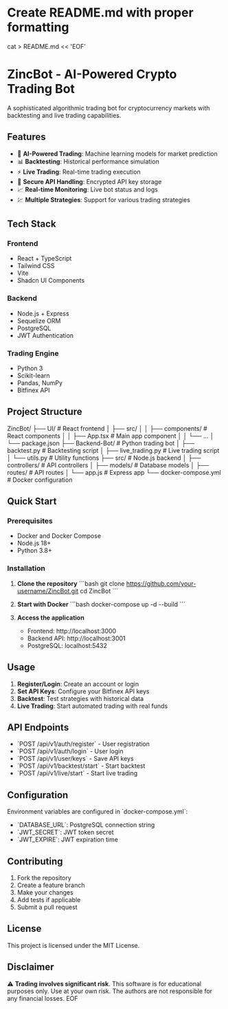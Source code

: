 # Create README.md with proper formatting
cat > README.md << 'EOF'
# ZincBot - AI-Powered Crypto Trading Bot

A sophisticated algorithmic trading bot for cryptocurrency markets with backtesting and live trading capabilities.

## Features

- 🤖 **AI-Powered Trading**: Machine learning models for market prediction
- 📊 **Backtesting**: Historical performance simulation
- ⚡ **Live Trading**: Real-time trading execution
- 🔐 **Secure API Handling**: Encrypted API key storage
- 📈 **Real-time Monitoring**: Live bot status and logs
- 💹 **Multiple Strategies**: Support for various trading strategies

## Tech Stack

### Frontend
- React + TypeScript
- Tailwind CSS
- Vite
- Shadcn UI Components

### Backend
- Node.js + Express
- Sequelize ORM
- PostgreSQL
- JWT Authentication

### Trading Engine
- Python 3
- Scikit-learn
- Pandas, NumPy
- Bitfinex API

## Project Structure
ZincBot/
├── UI/ # React frontend
│ ├── src/
│ │ ├── components/ # React components
│ │ ├── App.tsx # Main app component
│ │ └── ...
│ └── package.json
├── Backend-Bot/ # Python trading bot
│ ├── backtest.py # Backtesting script
│ ├── live_trading.py # Live trading script
│ └── utils.py # Utility functions
├── src/ # Node.js backend
│ ├── controllers/ # API controllers
│ ├── models/ # Database models
│ ├── routes/ # API routes
│ └── app.js # Express app
└── docker-compose.yml # Docker configuration





## Quick Start

### Prerequisites
- Docker and Docker Compose
- Node.js 18+
- Python 3.8+

### Installation

1. **Clone the repository**
   \`\`\`bash
   git clone https://github.com/your-username/ZincBot.git
   cd ZincBot
   \`\`\`

2. **Start with Docker**
   \`\`\`bash
   docker-compose up -d --build
   \`\`\`

3. **Access the application**
   - Frontend: http://localhost:3000
   - Backend API: http://localhost:3001
   - PostgreSQL: localhost:5432

## Usage

1. **Register/Login**: Create an account or login
2. **Set API Keys**: Configure your Bitfinex API keys
3. **Backtest**: Test strategies with historical data
4. **Live Trading**: Start automated trading with real funds

## API Endpoints

- \`POST /api/v1/auth/register\` - User registration
- \`POST /api/v1/auth/login\` - User login
- \`POST /api/v1/user/keys\` - Save API keys
- \`POST /api/v1/backtest/start\` - Start backtest
- \`POST /api/v1/live/start\` - Start live trading

## Configuration

Environment variables are configured in \`docker-compose.yml\`:
- \`DATABASE_URL\`: PostgreSQL connection string
- \`JWT_SECRET\`: JWT token secret
- \`JWT_EXPIRE\`: JWT expiration time

## Contributing

1. Fork the repository
2. Create a feature branch
3. Make your changes
4. Add tests if applicable
5. Submit a pull request

## License

This project is licensed under the MIT License.

## Disclaimer

⚠️ **Trading involves significant risk**. This software is for educational purposes only. Use at your own risk. The authors are not responsible for any financial losses.
EOF
